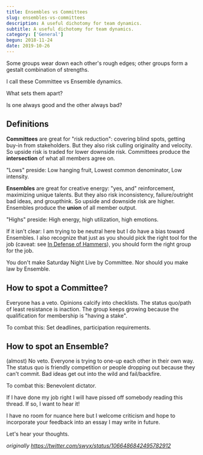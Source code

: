 ```yaml
---
title: Ensembles vs Committees
slug: ensembles-vs-committees
description: A useful dichotomy for team dynamics.
subtitle: A useful dichotomy for team dynamics.
category: ['General']
begun: 2018-11-24
date: 2019-10-26
---
```


Some groups wear down each other's rough edges; other groups form a gestalt combination of strengths.

I call these Committee vs Ensemble dynamics.

What sets them apart?

Is one always good and the other always bad?

## Definitions

**Committees** are great for "risk reduction": covering blind spots, getting buy-in from stakeholders. But they also risk culling originality and velocity. So upside risk is traded for lower downside risk. Committees produce the **intersection** of what all members agree on.

"Lows" preside: Low hanging fruit, Lowest common denominator, Low intensity.

**Ensembles** are great for creative energy: "yes, and" reinforcement, maximizing unique talents. But they also risk inconsistency, failure/outright bad ideas, and groupthink. So upside and downside risk are higher. Ensembles produce the **union** of all member output.

"Highs" preside: High energy, high utilization, high emotions.

If it isn't clear: I am trying to be neutral here but I do have a bias toward Ensembles. I also recognize that just as you should pick the right tool for the job (caveat: see [In Defense of Hammers](./hammers)), you should form the right group for the job.

You don't make Saturday Night Live by Committee. Nor should you make law by Ensemble.

## How to spot a Committee?

Everyone has a veto. Opinions calcify into checklists. The status quo/path of least resistance is inaction. The group keeps growing because the qualification for membership is "having a stake".

To combat this: Set deadlines, participation requirements.

## How to spot an Ensemble?

(almost) No veto. Everyone is trying to one-up each other in their own way. The status quo is friendly competition or people dropping out because they can't commit. Bad ideas get out into the wild and fail/backfire.

To combat this: Benevolent dictator.

If I have done my job right I will have pissed off somebody reading this thread. If so, I want to hear it!

I have no room for nuance here but I welcome criticism and hope to incorporate your feedback into an essay I may write in future.

Let's hear your thoughts.

_originally https://twitter.com/swyx/status/1066486842495782912_
